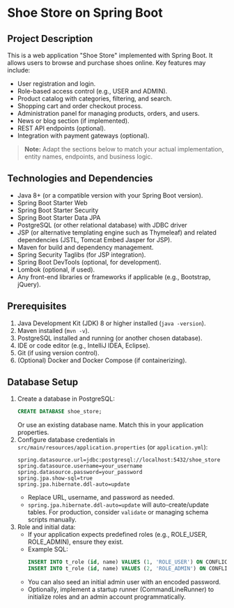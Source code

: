 # Shoe Store on Spring Boot

## Project Description
This is a web application "Shoe Store" implemented with Spring Boot. It allows users to browse and purchase shoes online. Key features may include:
- User registration and login.
- Role-based access control (e.g., USER and ADMIN).
- Product catalog with categories, filtering, and search.
- Shopping cart and order checkout process.
- Administration panel for managing products, orders, and users.
- News or blog section (if implemented).
- REST API endpoints (optional).
- Integration with payment gateways (optional).

> **Note:** Adapt the sections below to match your actual implementation, entity names, endpoints, and business logic.

## Technologies and Dependencies
- Java 8+ (or a compatible version with your Spring Boot version).
- Spring Boot Starter Web
- Spring Boot Starter Security
- Spring Boot Starter Data JPA
- PostgreSQL (or other relational database) with JDBC driver
- JSP (or alternative templating engine such as Thymeleaf) and related dependencies (JSTL, Tomcat Embed Jasper for JSP).
- Maven for build and dependency management.
- Spring Security Taglibs (for JSP integration).
- Spring Boot DevTools (optional, for development).
- Lombok (optional, if used).
- Any front-end libraries or frameworks if applicable (e.g., Bootstrap, jQuery).

## Prerequisites
1. Java Development Kit (JDK) 8 or higher installed (`java -version`).
2. Maven installed (`mvn -v`).
3. PostgreSQL installed and running (or another chosen database).
4. IDE or code editor (e.g., IntelliJ IDEA, Eclipse).
5. Git (if using version control).
6. (Optional) Docker and Docker Compose (if containerizing).

## Database Setup
1. Create a database in PostgreSQL:
   ```sql
   CREATE DATABASE shoe_store;
   ```
   Or use an existing database name. Match this in your application properties.
2. Configure database credentials in `src/main/resources/application.properties` (or `application.yml`):
   ```properties
   spring.datasource.url=jdbc:postgresql://localhost:5432/shoe_store
   spring.datasource.username=your_username
   spring.datasource.password=your_password
   spring.jpa.show-sql=true
   spring.jpa.hibernate.ddl-auto=update
   ```
   - Replace URL, username, and password as needed.
   - `spring.jpa.hibernate.ddl-auto=update` will auto-create/update tables. For production, consider `validate` or managing schema scripts manually.
3. Role and initial data:
   - If your application expects predefined roles (e.g., ROLE_USER, ROLE_ADMIN), ensure they exist.
   - Example SQL:
     ```sql
     INSERT INTO t_role (id, name) VALUES (1, 'ROLE_USER') ON CONFLICT DO NOTHING;
     INSERT INTO t_role (id, name) VALUES (2, 'ROLE_ADMIN') ON CONFLICT DO NOTHING;
     ```
   - You can also seed an initial admin user with an encoded password.
   - Optionally, implement a startup runner (CommandLineRunner) to initialize roles and an admin account programmatically.
